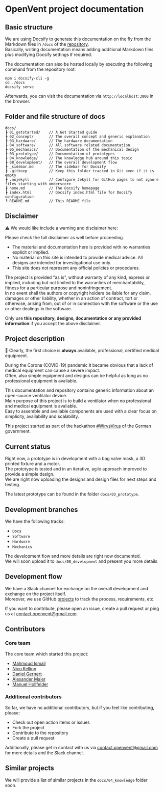 # OpenVent project documentation

## Basic structure

We are using [Docsify](https://github.com/docsifyjs/docsify) to generate this documentation on the fly from the Markdown files in `/docs` of the [repository](https://www.github.com/mhollfelder/openvent).\
Basically, writing documentation means adding additional Markdown files plus modifying Docsify settings if required.

The documentation can also be hosted locally by executing the following command from the repository root: 

```console
npm i docsify-cli -g
cd ./docs
docsify serve
```

Afterwards, you can visit the documentation via `http://localhost:3000` in the browser.

## Folder and file structure of docs

```console
docs/
┣ 01_getstarted/    // A Get Started guide
┣ 02_concept/       // The overall concept and generic explanation
┣ 03_hardware/      // The hardware documentation
┣ 04_software/      // All software related documentation
┣ 05_mechanics/     // Documentation of the mechanical design
┣ 03_prototype/     // Documentation of prototypes
┣ 04_knowledge/     // The knowledge hub around this topic
┣ 08_development/   // The overall development flow
┣ _sidebar.md       // The sidebar for Docsify
┣ .gitkeep          // Keep this folder tracked in Git even if it is empty   
┣ .nojekyll         // Configure Jekyll for GitHub pages to not ignore files starting with underscore
┣ home.md           // The Docsify homepage
┣ index.html        // Docsify index.html file for Docsify configuration
┗ README.md         // This README file
```

## Disclaimer

:warning: We would like include a warning and disclaimer here:

Please check the full disclaimer as well before proceeding.

- The material and documentation here is provided with no warranties explicit or implied.
- No material on this site is intended to provide medical advice. All designs are intended for investigational use only.
- This site does not represent any official policies or procedures.

The project is provided "as is", without warranty of any kind, express or implied, including but not limited to the warranties of merchantability, fitness for a particular purpose and noninfringement.\
In no event shall the authors or copyright holders be liable for any claim, damages or other liability, whether in an action of contract, tort or otherwise, arising from, out of or in connection with the software or the use or other dealings in the software.

Only use **this repository, designs, documentation or any provided information** if you accept the above disclaimer.

## Project description

:wave: Clearly, the first choice is **always** available, professional, certified medical equipment.

During the Corona (COVID-19) pandemic it became obvious that a lack of medical equipment can cause a severe impact.\
Often, also simple equipment and designs can be helpful as long as no professional equipment is available.

This documentation and repository contains generic information about an open-source ventilator device.\
Main purpose of this project is to build a ventilator when no professional and medical equipment is available.\
Easy to assemble and available components are used with a clear focus on simplicity, availability and scalability.

This project started as part of the hackathon [#WirvsVirus](https://wirvsvirushackathon.org/) of the German government.

## Current status

Right now, a prototype is in development with a bag valve mask, a 3D printed fixture and a motor.\
The prototype is tested and in an iterative, agile approach improved to provide a simple design.\
We are right now uploading the designs and design files for next steps and testing.

The latest prototype can be found in the folder `docs/03_prototype`.

## Development branches

We have the following tracks:

- `Docs`
- `Software`
- `Hardware`
- `Mechanics`

The development flow and more details are right now documented.\
We will soon upload it to `docs/08_development` and present you more details.

## Development flow

We have a Slack channel for exchange on the overall development and exchange on the project itself.\
Moreover, we use GitHub [projects](https://github.com/mhollfelder/openvent/projects?query=sort%3Aname-asc+) to track the process, requirements, etc.

If you want to contribute, please open an issue, create a pull request or ping us at contact.openvent@gmail.com.

## Contributors

### Core team

The core team which started this project:

- [Mahmoud Ismail](https://github.com/mahmoudgo)
- [Nico Kelling](https://github.com/nicokelling)
- [Daniel Gernert](https://github.com/DanielGernert)
- [Alexander Maier](https://github.com/alex-km)
- [Manuel Hollfelder](https://github.com/mhollfelder)

### Additional contributors

So far, we have no additional contributors, but if you feel like contributing, please:

- Check out open action items or issues
- Fork the project
- Contribute to the repository
- Create a pull request

Additionally, please get in contact with us via contact.openvent@gmail.com for more details and the Slack channel.

## Similar projects

We will provide a list of similar projects in the `docs/04_knowledge` folder soon.
